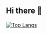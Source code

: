 ## Hi there 👋

[![Top Langs](https://github-readme-stats.vercel.app/api/top-langs/?username=gabrielzanchetim&layout=compact)](https://github.com/gabrielzanchetim/github-readme-stats)
